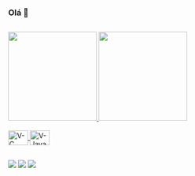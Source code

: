 ### Olá 👋

##

 <div>
  <a href="https://github.com/VictorHugoMA">
  <img height="180em" src="https://github-readme-stats.vercel.app/api?username=VictorHugoMA&show_icons=true&theme=dark&include_all_commits=true&count_private=true"/>
  <img height="180em" src="https://github-readme-stats.vercel.app/api/top-langs/?username=VictorHugoMA&exclude_repo=Trabalho_Prolog&langs_count=8&layout=compact&langs_count=7&theme=dark"/>
</div>
 
 <div style="display: inline_block"><br>
  <img align="center" alt="V-C" height="30" width="40" src="https://cdn.jsdelivr.net/gh/devicons/devicon/icons/c/c-original.svg">
  <img align="center" alt="V-Java" height="30" width="40" src="https://cdn.jsdelivr.net/gh/devicons/devicon/icons/java/java-original.svg">
</div>
 
 ##
 
 <div> 
  <a href="https://www.linkedin.com/in/victor-hugo-martins-alves" target="_blank"><img src="https://img.shields.io/badge/-LinkedIn-%230077B5?style=for-the-badge&logo=linkedin&logoColor=white" target="_blank"></a> 
   <a href = "mailto:victorhugomalves01@gmail.com"><img src="https://img.shields.io/badge/-Gmail-%23333?style=for-the-badge&logo=gmail&logoColor=white" target="_blank"></a>
  <a href="https://www.instagram.com/_v1ctor.hugo_/" target="_blank"><img src="https://img.shields.io/badge/-Instagram-%23E4405F?style=for-the-badge&logo=instagram&logoColor=white" target="_blank"></a>
</div>
